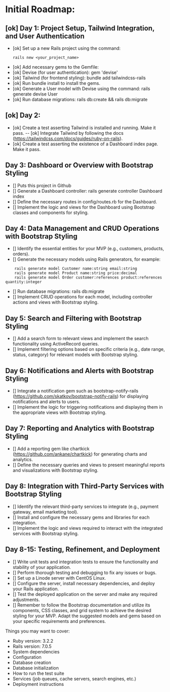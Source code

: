 # Initial Roadmap:
## [ok] Day 1: Project Setup, Tailwind Integration, and User Authentication
- [ok] Set up a new Rails project using the command:
	```
	rails new <your_project_name>
	```
- [ok] Add necessary gems to the Gemfile:
- [ok] Devise (for user authentication): gem 'devise'
- [ok] Tailwind (for frontend styling): bundle add tailwindcss-rails
- [ok] Run bundle install to install the gems.
- [ok] Generate a User model with Devise using the command: rails generate devise User
- [ok] Run database migrations: rails db:create && rails db:migrate

## [ok] Day 2:
- [ok] Create a test asserting Tailwind is installed and running. Make it pass.
-- [ok] Integrate Tailwind by following the docs (https://tailwindcss.com/docs/guides/ruby-on-rails).
- [ok] Create a test asserting the existence of a Dashboard index page. Make it pass.

## Day 3: Dashboard or Overview with Bootstrap Styling
- [] Puts this project in Github
- [] Generate a Dashboard controller: rails generate controller Dashboard index
- [] Define the necessary routes in config/routes.rb for the Dashboard.
- [] Implement the logic and views for the Dashboard using Bootstrap classes and components for styling.

## Day 4: Data Management and CRUD Operations with Bootstrap Styling
- [] Identify the essential entities for your MVP (e.g., customers, products, orders).
- [] Generate the necessary models using Rails generators, for example:
```
	rails generate model Customer name:string email:string
	rails generate model Product name:string price:decimal
	rails generate model Order customer:references product:references quantity:integer
```
- [] Run database migrations: rails db:migrate
- [] Implement CRUD operations for each model, including controller actions and views with Bootstrap styling.

## Day 5: Search and Filtering with Bootstrap Styling
- [] Add a search form to relevant views and implement the search functionality using ActiveRecord queries.
- [] Implement filtering options based on specific criteria (e.g., date range, status, category) for relevant models with Bootstrap styling.

## Day 6: Notifications and Alerts with Bootstrap Styling
- [] Integrate a notification gem such as bootstrap-notify-rails (https://github.com/skatkov/bootstrap-notify-rails) for displaying notifications and alerts to users.
- [] Implement the logic for triggering notifications and displaying them in the appropriate views with Bootstrap styling.

## Day 7: Reporting and Analytics with Bootstrap Styling
- [] Add a reporting gem like chartkick (https://github.com/ankane/chartkick) for generating charts and analytics.
- [] Define the necessary queries and views to present meaningful reports and visualizations with Bootstrap styling.

## Day 8: Integration with Third-Party Services with Bootstrap Styling
- [] Identify the relevant third-party services to integrate (e.g., payment gateway, email marketing tool).
- [] Install and configure the necessary gems and libraries for each integration.
- [] Implement the logic and views required to interact with the integrated services with Bootstrap styling.

## Day 8-15: Testing, Refinement, and Deployment

- [] Write unit tests and integration tests to ensure the functionality and stability of your application.
- [] Perform thorough testing and debugging to fix any issues or bugs.
- [] Set up a Linode server with CentOS Linux.
- [] Configure the server, install necessary dependencies, and deploy your Rails application.
- [] Test the deployed application on the server and make any required adjustments.
- [] Remember to follow the Bootstrap documentation and utilize its components, CSS classes, and grid system to achieve the desired styling for your MVP. Adapt the suggested models and gems based on your specific requirements and preferences.


Things you may want to cover:
* Ruby version: 3.2.2
* Rails version: 7.0.5
* System dependencies
* Configuration
* Database creation
* Database initialization
* How to run the test suite
* Services (job queues, cache servers, search engines, etc.)
* Deployment instructions